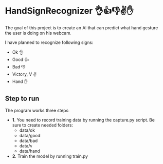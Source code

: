 # HandSignRecognizer 👌👍👎✌️✋

The goal of this project is to create an AI that can predict what hand gesture the user is doing on his webcam.

I have planned to recognize following signs:
- Ok 👌
- Good 👍
- Bad 👎
- Victory, V ✌️
- Hand ✋

## Step to run

The program works three steps:

- **1.** You need to record training data by running the capture.py script. Be sure to create needed folders:
  - data/ok
  - data/good
  - data/bad
  - data/v
  - data/hand
- **2.** Train the model by running train.py
